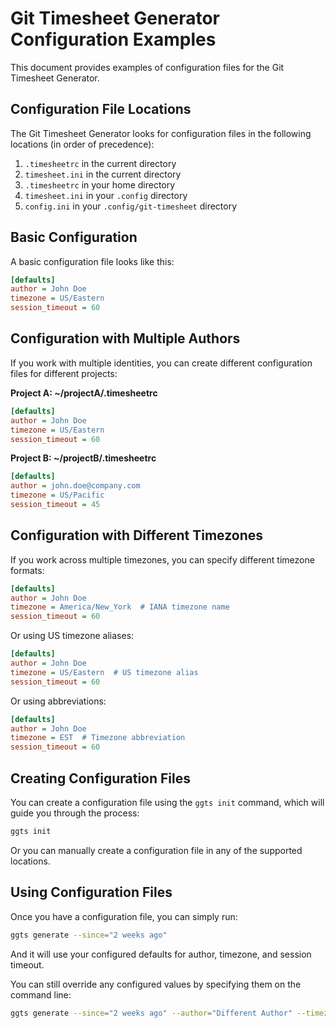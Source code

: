 # Git Timesheet Generator Configuration Examples

This document provides examples of configuration files for the Git Timesheet Generator.

## Configuration File Locations

The Git Timesheet Generator looks for configuration files in the following locations (in order of precedence):

1. `.timesheetrc` in the current directory
2. `timesheet.ini` in the current directory
3. `.timesheetrc` in your home directory
4. `timesheet.ini` in your `.config` directory
5. `config.ini` in your `.config/git-timesheet` directory

## Basic Configuration

A basic configuration file looks like this:

```ini
[defaults]
author = John Doe
timezone = US/Eastern
session_timeout = 60
```

## Configuration with Multiple Authors

If you work with multiple identities, you can create different configuration files for different projects:

**Project A: ~/projectA/.timesheetrc**
```ini
[defaults]
author = John Doe
timezone = US/Eastern
session_timeout = 60
```

**Project B: ~/projectB/.timesheetrc**
```ini
[defaults]
author = john.doe@company.com
timezone = US/Pacific
session_timeout = 45
```

## Configuration with Different Timezones

If you work across multiple timezones, you can specify different timezone formats:

```ini
[defaults]
author = John Doe
timezone = America/New_York  # IANA timezone name
session_timeout = 60
```

Or using US timezone aliases:

```ini
[defaults]
author = John Doe
timezone = US/Eastern  # US timezone alias
session_timeout = 60
```

Or using abbreviations:

```ini
[defaults]
author = John Doe
timezone = EST  # Timezone abbreviation
session_timeout = 60
```

## Creating Configuration Files

You can create a configuration file using the `ggts init` command, which will guide you through the process:

```bash
ggts init
```

Or you can manually create a configuration file in any of the supported locations.

## Using Configuration Files

Once you have a configuration file, you can simply run:

```bash
ggts generate --since="2 weeks ago"
```

And it will use your configured defaults for author, timezone, and session timeout.

You can still override any configured values by specifying them on the command line:

```bash
ggts generate --since="2 weeks ago" --author="Different Author" --timezone="UTC"
```